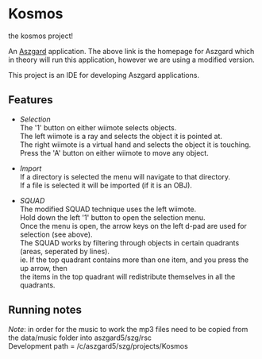 Kosmos
======

the kosmos project!

An <a href="http://syzygy.isl.uiuc.edu/aszgard/index.html" title="Aszgard page">Aszgard</a> application.
The above link is the homepage for Aszgard which in theory will run this application, however we are using a modified version.

This project is an IDE for developing Aszgard applications. 

**Features**
--------------
- *Selection*  
The '1' button on either wiimote selects objects.  
The left wiimote is a ray and selects the object it is pointed at.  
The right wiimote is a virtual hand and selects the object it is touching.  
Press the 'A' button on either wiimote to move any object.  

- *Import*  
If a directory is selected the menu will navigate to that directory.  
If a file is selected it will be imported (if it is an OBJ).  

- *SQUAD*  
The modified SQUAD technique uses the left wiimote.  
Hold down the left '1' button to open the selection menu.  
Once the menu is open, the arrow keys on the left d-pad are used for selection (see above).  
The SQUAD works by filtering through objects in certain quadrants (areas, seperated by lines).  
ie. If the top quadrant contains more than one item, and you press the up arrow, then  
	the items in the top quadrant will redistribute themselves in all the quadrants.  
  
**Running notes**
--------------
*Note*: in order for the music to work the mp3 files need to be copied from the data/music folder into aszgard5/szg/rsc  
Development path = /c/aszgard5/szg/projects/Kosmos

